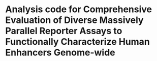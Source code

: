# Analysis code for Comprehensive Evaluation of Diverse Massively Parallel Reporter Assays to Functionally Characterize Human Enhancers Genome-wide


